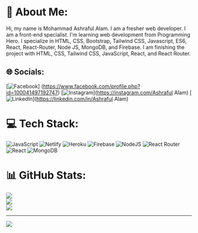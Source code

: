 # 💫 About Me:
Hi, my name is Mohammad Ashraful Alam. I am a fresher web developer. I am a front-end specialist. I'm learning web development from Programming Hero. I specialize in HTML, CSS, Bootstrap, Tailwind CSS, Javascript, ES6, React, React-Router, Node JS, MongoDB, and Firebase. I am finishing the project with HTML, CSS, Tailwind CSS, JavaScript, React, and React Router.


## 🌐 Socials:
[![Facebook](https://img.shields.io/badge/Facebook-%231877F2.svg?logo=Facebook&logoColor=white)] (https://www.facebook.com/profile.php?id=100041497192747) 
[![Instagram](https://img.shields.io/badge/Instagram-%23E4405F.svg?logo=Instagram&logoColor=white)](https://instagram.com/Ashraful Alam) [![LinkedIn](https://img.shields.io/badge/LinkedIn-%230077B5.svg?logo=linkedin&logoColor=white)](https://linkedin.com/in/Ashraful Alam) 

# 💻 Tech Stack:
![JavaScript](https://img.shields.io/badge/javascript-%23323330.svg?style=for-the-badge&logo=javascript&logoColor=%23F7DF1E) ![Netlify](https://img.shields.io/badge/netlify-%23000000.svg?style=for-the-badge&logo=netlify&logoColor=#00C7B7) ![Heroku](https://img.shields.io/badge/heroku-%23430098.svg?style=for-the-badge&logo=heroku&logoColor=white) ![Firebase](https://img.shields.io/badge/firebase-%23039BE5.svg?style=for-the-badge&logo=firebase) ![NodeJS](https://img.shields.io/badge/node.js-6DA55F?style=for-the-badge&logo=node.js&logoColor=white) ![React Router](https://img.shields.io/badge/React_Router-CA4245?style=for-the-badge&logo=react-router&logoColor=white) ![React](https://img.shields.io/badge/react-%2320232a.svg?style=for-the-badge&logo=react&logoColor=%2361DAFB) ![MongoDB](https://img.shields.io/badge/MongoDB-%234ea94b.svg?style=for-the-badge&logo=mongodb&logoColor=white)
# 📊 GitHub Stats:
![](https://github-readme-stats.vercel.app/api?username=Ashraful610&theme=dark&hide_border=false&include_all_commits=true&count_private=false)<br/>
![](https://github-readme-streak-stats.herokuapp.com/?user=Ashraful610&theme=dark&hide_border=false)<br/>
![](https://github-readme-stats.vercel.app/api/top-langs/?username=Ashraful610&theme=dark&hide_border=false&include_all_commits=true&count_private=false&layout=compact)

---
[![](https://visitcount.itsvg.in/api?id=Ashraful610&icon=5&color=3)](https://visitcount.itsvg.in)


